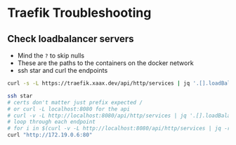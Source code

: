 # Traefik Troubleshooting

## Check loadbalancer servers

- Mind the `?` to skip nulls
- These are the paths to the containers on the docker network
- ssh star and curl the endpoints

```sh
curl -s -L https://traefik.xaax.dev/api/http/services | jq '.[].loadBalancer.servers.[]?.url'

ssh star
# certs don't matter just prefix expected /
# or curl -L localhost:8080 for the api
# curl -v -L http://localhost:8080/api/http/services | jq '.[].loadBalancer.servers.[]?.url'
# loop through each endpoint
# for i in $(curl -v -L http://localhost:8080/api/http/services | jq -r '.[].loadBalancer.servers.[]?.url');do curl -L "$i";done
curl "http://172.19.0.6:80"
```
